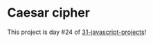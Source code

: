 # Caesar cipher
This project is day #24 of <a href="https://github.com/grigoryan-m/31-javascript-projects.git">31-javascript-projects</a>!
